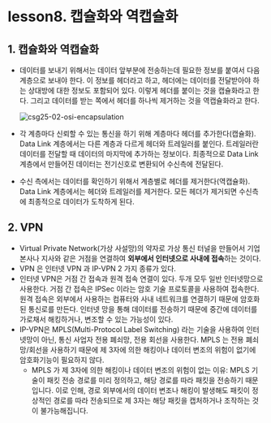 # lesson8. 캡슐화와 역캡슐화

## 1. 캡슐화와 역캡슐화

- 데이터를 보내기 위해서는 데이터 앞부분에 전송하는데 필요한 정보를 붙여서 다음 계층으로 보내야 한다. 이 정보를 헤더라고 하고, 헤더에는 데이터를 전달받아야 하는 상대방에 대한 정보도 포함되어 있다. 이렇게 헤더를 붙이는 것을 캡슐화라고 한다. 그리고 데이터를 받는 쪽에서 헤더를 하나씩 제거하는 것을 역캡슐화라고 한다.

  ![csg25-02-osi-encapsulation](https://user-images.githubusercontent.com/63203480/235930054-cbd9ba3b-171d-4e54-851a-583d13b459b5.png)

- 각 계층마다 신뢰할 수 있는 통신을 하기 위해 계층마다 헤더를 추가한다(캡슐화). Data Link 계층에서는 다른 계층과 다르게 헤더와 트레일러를 붙인다. 트레일러란 데이터를 전달할 때 데이터의 마지막에 추가하는 정보이다. 최종적으로 Data Link 계층에서 만들어진 데이터는 전기신호로 변환되어 수신측에 전달된다.
- 수신 측에서는 데이터를 확인하기 위해서 계층별로 헤더를 제거한다(역캡슐화). Data Link 계층에서는 헤더와 트레일러를 제거한다. 모든 헤더가 제거되면 수신측에 최종적으로 데이터가 도착하게 된다.

## 2. VPN

- Virtual Private Network(가상 사설망)의 약자로 가상 통신 터널을 만들어서 기업 본사나 지사와 같은 거점을 연결하여 **외부에서 인터넷으로 사내에 접속**하는 것이다.
- VPN 은 인터넷 VPN 과 IP-VPN 2 가지 종류가 있다.
- 인터넷 VPN은 거점 간 접속과 원격 접속 연결이 있다. 두개 모두 일반 인터넷망으로 사용한다. 거점 간 접속은 IPSec 이라는 암호 기술 프로토콜을 사용하여 접속한다. 원격 접속은 외부에서 사용하는 컴퓨터와 사내 네트워크를 연결하기 때문에 암호화된 통신로를 만든다. 인터넷 망을 통해 데이터를 전송하기 때문에 중간에 데이터를 가로채서 해킹하거나, 변조할 수 있는 가능성이 있다.
- IP-VPN은 MPLS(Multi-Protocol Label Switching) 라는 기술을 사용하여 인터넷망이 아닌, 통신 사업자 전용 폐쇠망, 전용 회선을 사용한다. MPLS 는 전용 폐쇠망/회선을 사용하기 때문에 제 3자에 의한 해킹이나 데이터 변조의 위험이 없기에 암호화기능이 필요하지 않다.
    - MPLS 가 제 3자에 의한 해킹이나 데이터 변조의 위험이 없는 이유: MPLS 기술이 패킷 전송 경로를 미리 정의하고, 해당 경로를 따라 패킷을 전송하기 때문입니다. 이로 인해, 경로 외부에서의 데이터 변조나 해킹이 발생해도 패킷이 정상적인 경로를 따라 전송되므로 제 3자는 해당 패킷을 캡처하거나 조작하는 것이 불가능해집니다.

